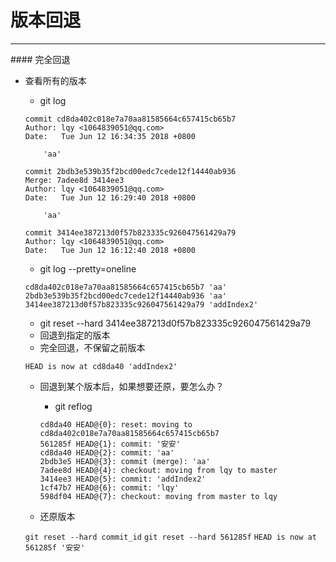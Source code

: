# 版本回退

<hr>
#### 完全回退

* 查看所有的版本

    * git log
    
    ```
    commit cd8da402c018e7a70aa81585664c657415cb65b7
    Author: lqy <1064839051@qq.com>
    Date:   Tue Jun 12 16:34:35 2018 +0800
    
        'aa'
    
    commit 2bdb3e539b35f2bcd00edc7cede12f14440ab936
    Merge: 7adee8d 3414ee3
    Author: lqy <1064839051@qq.com>
    Date:   Tue Jun 12 16:29:40 2018 +0800
    
        'aa'
    
    commit 3414ee387213d0f57b823335c926047561429a79
    Author: lqy <1064839051@qq.com>
    Date:   Tue Jun 12 16:12:40 2018 +0800

    ```
    * git log --pretty=oneline
    
    ```
    cd8da402c018e7a70aa81585664c657415cb65b7 'aa'
    2bdb3e539b35f2bcd00edc7cede12f14440ab936 'aa'
    3414ee387213d0f57b823335c926047561429a79 'addIndex2'

    ```
    
    * git reset --hard 3414ee387213d0f57b823335c926047561429a79
     * 回退到指定的版本
     * 完全回退，不保留之前版本
    ```
    HEAD is now at cd8da40 'addIndex2'
    ```
    
    * 回退到某个版本后，如果想要还原，要怎么办？
    
        * git reflog
        ```
        cd8da40 HEAD@{0}: reset: moving to cd8da402c018e7a70aa81585664c657415cb65b7
        561285f HEAD@{1}: commit: '安安'
        cd8da40 HEAD@{2}: commit: 'aa'
        2bdb3e5 HEAD@{3}: commit (merge): 'aa'
        7adee8d HEAD@{4}: checkout: moving from lqy to master
        3414ee3 HEAD@{5}: commit: 'addIndex2'
        1cf47b7 HEAD@{6}: commit: 'lqy'
        598df04 HEAD@{7}: checkout: moving from master to lqy

        ```
    * 还原版本
    
    `git reset --hard commit_id` `git reset --hard 561285f`
    `HEAD is now at 561285f '安安'`
    